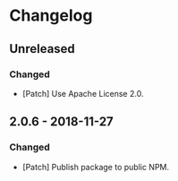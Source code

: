 # Changelog

## Unreleased

### Changed

-   [Patch] Use Apache License 2.0.

## 2.0.6 - 2018-11-27

### Changed

-   [Patch] Publish package to public NPM.
